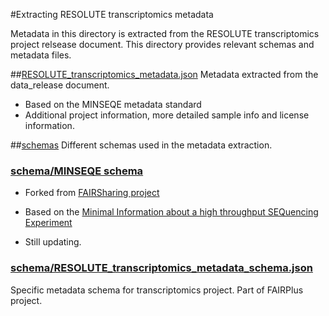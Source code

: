 #Extracting RESOLUTE transcriptomics metadata

Metadata in this directory is extracted from the RESOLUTE transcriptomics project relsease document. This directory provides relevant schemas and metadata files.

##[RESOLUTE_transcriptomics_metadata.json](https://github.com/ebi-ait/FAIRPlus/blob/master/RESOLUTE/trancriptomics/RESOLUTE_transcriptomics_metadata.json)
Metadata extracted from the data_release document.

- Based on the MINSEQE metadata standard
- Additional project information, more detailed sample info and license information.

##[schemas](https://github.com/ebi-ait/FAIRPlus/blob/master/RESOLUTE/trancriptomics/schemas)
Different schemas used in the metadata extraction.

### [schema/MINSEQE schema](https://github.com/ebi-ait/FAIRPlus/blob/master/RESOLUTE/trancriptomics/schemas/minseqe)

- Forked from [FAIRSharing project](https://github.com/FAIRsharing/mircat)

- Based on the [Minimal Information about a high throughput SEQuencing Experiment](https://fairsharing.org/FAIRsharing.a55z32)

- Still updating.

### [schema/RESOLUTE_transcriptomics_metadata_schema.json](https://github.com/ebi-ait/FAIRPlus/blob/master/RESOLUTE/trancriptomics/schemas/RESOLUTE_transcriptomics_metadata_schema.json)

Specific metadata schema for transcriptomics project. Part of FAIRPlus project.


